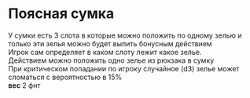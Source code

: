 # Поясная сумка
У сумки есть 3 слота в которые можно положить по одному зелью и только эти зелья можно будет выпить бонусным действием  
Игрок сам определяет в каком слоту лежит какое зелье.  
Действием можно положить одно зелье из рюкзака в сумку  
При критическом попадании по игроку случайное (d3) зелье может сломаться с вероятностью в 15%  
**вес** 2 фнт  
